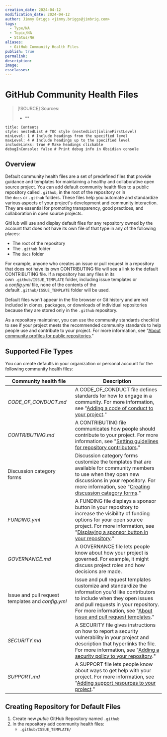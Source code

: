 ```yaml
---
creation_date: 2024-04-12
modification_date: 2024-04-12
author: Jimmy Briggs <jimmy.briggs@jimbrig.com>
tags:
  - Type/NA
  - Topic/NA
  - Status/NA
aliases:
  - GitHub Community Health Files
publish: true
permalink:
description:
image:
cssclasses:
---
```


# GitHub Community Health Files

> [!SOURCE] Sources:
> - **

```table-of-contents
title: Contents 
style: nestedList # TOC style (nestedList|inlineFirstLevel)
minLevel: 1 # Include headings from the specified level
maxLevel: 4 # Include headings up to the specified level
includeLinks: true # Make headings clickable
debugInConsole: false # Print debug info in Obsidian console
```

## Overview

Default community health files are a set of predefined files that provide guidance and templates for maintaining a healthy and collaborative open source project. You can add default community health files to a public repository called `.github`, in the root of the repository or in the `docs` or `.github` folders. These files help you automate and standardize various aspects of your project's development and community interaction. They are essential for promoting transparency, good practices, and collaboration in open source projects.

GitHub will use and display default files for any repository owned by the account that does not have its own file of that type in any of the following places:

- The root of the repository
- The `.github` folder
- The `docs` folder

For example, anyone who creates an issue or pull request in a repository that does not have its own CONTRIBUTING file will see a link to the default CONTRIBUTING file. If a repository has any files in its own `.github/ISSUE_TEMPLATE` folder, including issue templates or a _config.yml_ file, none of the contents of the default `.github/ISSUE_TEMPLATE` folder will be used.

Default files won’t appear in the file browser or Git history and are not included in clones, packages, or downloads of individual repositories because they are stored only in the `.github` repository.

As a repository maintainer, you can use the community standards checklist to see if your project meets the recommended community standards to help people use and contribute to your project. For more information, see "[About community profiles for public repositories](https://docs.github.com/en/communities/setting-up-your-project-for-healthy-contributions/about-community-profiles-for-public-repositories)."

## Supported File Types

You can create defaults in your organization or personal account for the following community health files:

|Community health file|Description|
|---|---|
|_CODE_OF_CONDUCT.md_|A CODE_OF_CONDUCT file defines standards for how to engage in a community. For more information, see "[Adding a code of conduct to your project](https://docs.github.com/en/communities/setting-up-your-project-for-healthy-contributions/adding-a-code-of-conduct-to-your-project)."|
|_CONTRIBUTING.md_|A CONTRIBUTING file communicates how people should contribute to your project. For more information, see "[Setting guidelines for repository contributors](https://docs.github.com/en/communities/setting-up-your-project-for-healthy-contributions/setting-guidelines-for-repository-contributors)."|
|Discussion category forms|Discussion category forms customize the templates that are available for community members to use when they open new discussions in your repository. For more information, see "[Creating discussion category forms](https://docs.github.com/en/discussions/managing-discussions-for-your-community/creating-discussion-category-forms)."|
|_FUNDING.yml_|A FUNDING file displays a sponsor button in your repository to increase the visibility of funding options for your open source project. For more information, see "[Displaying a sponsor button in your repository](https://docs.github.com/en/repositories/managing-your-repositorys-settings-and-features/customizing-your-repository/displaying-a-sponsor-button-in-your-repository)."|
|_GOVERNANCE.md_|A GOVERNANCE file lets people know about how your project is governed. For example, it might discuss project roles and how decisions are made.|
|Issue and pull request templates and _config.yml_|Issue and pull request templates customize and standardize the information you'd like contributors to include when they open issues and pull requests in your repository. For more information, see "[About issue and pull request templates](https://docs.github.com/en/communities/using-templates-to-encourage-useful-issues-and-pull-requests/about-issue-and-pull-request-templates)."|
|_SECURITY.md_|A SECURITY file gives instructions on how to report a security vulnerability in your project and description that hyperlinks the file. For more information, see "[Adding a security policy to your repository](https://docs.github.com/en/code-security/getting-started/adding-a-security-policy-to-your-repository)."|
|_SUPPORT.md_|A SUPPORT file lets people know about ways to get help with your project. For more information, see "[Adding support resources to your project](https://docs.github.com/en/communities/setting-up-your-project-for-healthy-contributions/adding-support-resources-to-your-project)."|

## Creating Repository for Default Files

1. Create new *pubic* GitHub Repository named `.github`
2. In the repository add community health files:
	- `.github/ISSUE_TEMPLATE/`

